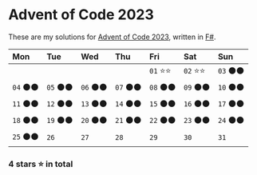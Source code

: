 ﻿# Advent of Code 2023

These are my solutions for [Advent of Code 2023](https://adventofcode.com/2023),
written in [F#](https://fsharp.org).

| Mon       | Tue       | Wed       | Thu       | Fri       | Sat       | Sun       |
| :-------- | :-------- | :-------- | :-------- | :-------- | :-------- | :-------- |
|           |           |           |           | `01` ⭐⭐ | `02` ⭐⭐ | `03` ⚫⚫ |
| `04` ⚫⚫ | `05` ⚫⚫ | `06` ⚫⚫ | `07` ⚫⚫ | `08` ⚫⚫ | `09` ⚫⚫ | `10` ⚫⚫ |
| `11` ⚫⚫ | `12` ⚫⚫ | `13` ⚫⚫ | `14` ⚫⚫ | `15` ⚫⚫ | `16` ⚫⚫ | `17` ⚫⚫ |
| `18` ⚫⚫ | `19` ⚫⚫ | `20` ⚫⚫ | `21` ⚫⚫ | `22` ⚫⚫ | `23` ⚫⚫ | `24` ⚫⚫ |
| `25` ⚫⚫ | `26`      | `27`      | `28`      | `29`      | `30`      | `31`      |

### 4 stars ⭐ in total
